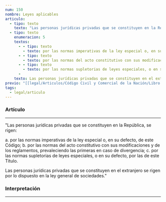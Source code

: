 ```yaml
---
num: 150
nombre: Leyes aplicables
articulo:
  - tipo: texto
    texto: "Las personas jurídicas privadas que se constituyen en la República, se rigen:"
  - tipo: texto
    enumeracion: 5
    textos:
      - - tipo: texto
        - texto: por las normas imperativas de la ley especial o, en su defecto, de este Código;
      - - tipo: texto
        - texto: por las normas del acto constitutivo con sus modificaciones y de los reglamentos, prevaleciendo las primeras en caso de divergencia;
      - - tipo: texto
        - texto: por las normas supletorias de leyes especiales, o en su defecto, por las de este Título.
      - 
    texto: Las personas jurídicas privadas que se constituyen en el extranjero se rigen por lo dispuesto en la ley general de sociedades.
previo: "[[legal/Articulos/Código Civil y Comercial de la Nación/Libro Primero/Título 2/Capítulo 1/Sección 2/Sección 2, Clasificación.md|Sección 2, Clasificación]]"
tags:
  - legal/articulo
---
```

### Artículo
---
"Las personas jurídicas privadas que se constituyen en la República, se rigen:

 a. por las normas imperativas de la ley especial o, en su defecto, de este Código;
 b. por las normas del acto constitutivo con sus modificaciones y de los reglamentos, prevaleciendo las primeras en caso de divergencia;
 c. por las normas supletorias de leyes especiales, o en su defecto, por las de este Título.

Las personas jurídicas privadas que se constituyen en el extranjero se rigen por lo dispuesto en la ley general de sociedades."

### Interpretación
---
